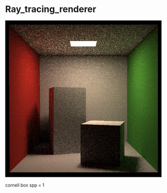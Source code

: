 # Ray_tracing_renderer


<div align = left>
  <img src = "https://github.com/shiyaowww/Ray_tracing_renderer/blob/master/pictures/binary.png" width = 500 />
</div>
  
cornell box
spp = 1
